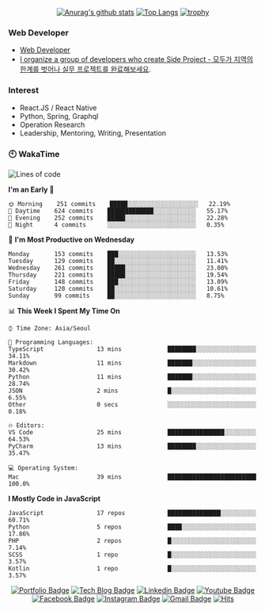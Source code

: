 <div align=center>

[![Anurag's github stats](https://github-readme-stats.vercel.app/api?username=sgd122&show_icons=true)](https://github.com/anuraghazra/github-readme-stats)
[![Top Langs](https://github-readme-stats.vercel.app/api/top-langs/?username=sgd122)](https://github.com/anuraghazra/github-readme-stats)
[![trophy](https://github-profile-trophy.vercel.app/?username=sgd122&theme=juicyfresh)](https://github.com/ryo-ma/github-profile-trophy)
</div>

### Web Developer
- [Web Developer](https://sgd122.github.io/)
- [I organize a group of developers who create Side Project - 모두가 지역의 한계를 벗어나 실무 프로젝트를 완료해보세요](https://dnd.ac/).

### Interest
- React.JS / React Native
- Python, Spring, Graphql
- Operation Research
- Leadership, Mentoring, Writing, Presentation


### 🕙 WakaTime
<!--START_SECTION:waka-->
![Lines of code](https://img.shields.io/badge/From%20Hello%20World%20I%27ve%20Written-1.3%20million%20lines%20of%20code-blue)

**I'm an Early 🐤** 

```text
🌞 Morning    251 commits    █████░░░░░░░░░░░░░░░░░░░░   22.19% 
🌆 Daytime    624 commits    █████████████░░░░░░░░░░░░   55.17% 
🌃 Evening    252 commits    █████░░░░░░░░░░░░░░░░░░░░   22.28% 
🌙 Night      4 commits      ░░░░░░░░░░░░░░░░░░░░░░░░░   0.35%

```
📅 **I'm Most Productive on Wednesday** 

```text
Monday       153 commits    ███░░░░░░░░░░░░░░░░░░░░░░   13.53% 
Tuesday      129 commits    ██░░░░░░░░░░░░░░░░░░░░░░░   11.41% 
Wednesday    261 commits    █████░░░░░░░░░░░░░░░░░░░░   23.08% 
Thursday     221 commits    █████░░░░░░░░░░░░░░░░░░░░   19.54% 
Friday       148 commits    ███░░░░░░░░░░░░░░░░░░░░░░   13.09% 
Saturday     120 commits    ██░░░░░░░░░░░░░░░░░░░░░░░   10.61% 
Sunday       99 commits     ██░░░░░░░░░░░░░░░░░░░░░░░   8.75%

```


📊 **This Week I Spent My Time On** 

```text
⌚︎ Time Zone: Asia/Seoul

💬 Programming Languages: 
TypeScript               13 mins             ████████░░░░░░░░░░░░░░░░░   34.11% 
Markdown                 11 mins             ███████░░░░░░░░░░░░░░░░░░   30.42% 
Python                   11 mins             ███████░░░░░░░░░░░░░░░░░░   28.74% 
JSON                     2 mins              █░░░░░░░░░░░░░░░░░░░░░░░░   6.55% 
Other                    0 secs              ░░░░░░░░░░░░░░░░░░░░░░░░░   0.18%

🔥 Editors: 
VS Code                  25 mins             ████████████████░░░░░░░░░   64.53% 
PyCharm                  13 mins             ████████░░░░░░░░░░░░░░░░░   35.47%

💻 Operating System: 
Mac                      39 mins             █████████████████████████   100.0%

```

**I Mostly Code in JavaScript** 

```text
JavaScript               17 repos            ███████████████░░░░░░░░░░   60.71% 
Python                   5 repos             ████░░░░░░░░░░░░░░░░░░░░░   17.86% 
PHP                      2 repos             █░░░░░░░░░░░░░░░░░░░░░░░░   7.14% 
SCSS                     1 repo              █░░░░░░░░░░░░░░░░░░░░░░░░   3.57% 
Kotlin                   1 repo              █░░░░░░░░░░░░░░░░░░░░░░░░   3.57%

```



<!--END_SECTION:waka-->

<div align=center>

[![Portfolio Badge](http://img.shields.io/badge/-Portfolio-black?style=flat-square&logo=github&link=http://sgd122.github.io/)](http://sgd122.github.io/) 
[![Tech Blog Badge](http://img.shields.io/badge/-Tech%20blog-black?style=flat-square&logo=github&link=http://dndacademy.github.io/)](http://dndacademy.github.io/) 
[![Linkedin Badge](https://img.shields.io/badge/-LinkedIn-blue?style=flat-square&logo=Linkedin&logoColor=white&link=https://linkedin.com/company/dndacademy)](https://linkedin.com/company/dndacademy) 
[![Youtube Badge](https://img.shields.io/badge/Youtube-ff0000?style=flat-square&logo=youtube&link=https://www.youtube.com/channel/UCLzVjG8j1m4X8TSpMF-x5yw)](https://www.youtube.com/channel/UCLzVjG8j1m4X8TSpMF-x5yw) 
[![Facebook Badge](https://img.shields.io/badge/-Facebook-1877f2?style=flat-square&logo=facebook&logoColor=white&link=https://www.facebook.com/DNDACADEMY)](https://www.facebook.com/DNDACADEMY) 
[![Instagram Badge](https://img.shields.io/badge/-Instagram-dd2a7b?style=flat-square&logo=instagram&logoColor=white&link=https://www.instagram.com/seong_dev/)](https://www.instagram.com/seong_dev/) 
[![Gmail Badge](https://img.shields.io/badge/-Gmail-d14836?style=flat-square&logo=Gmail&logoColor=white&link=mailto:sgd0947@gmail.com)](mailto:sgd0947@gmail.com)
[![Hits](https://hits.seeyoufarm.com/api/count/incr/badge.svg?url=https%3A%2F%2Fgithub.com%2Fsgd122%2Fhit-counter&count_bg=%2379C83D&title_bg=%23555555&icon=&icon_color=%23E7E7E7&title=hits&edge_flat=false)](https://hits.seeyoufarm.com)
</div>

